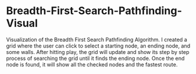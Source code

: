 # Breadth-First-Search-Pathfinding-Visual

Visualization of the Breadth First Search Pathfinding Algorithm. I created a grid where the user can click to select a starting node, an ending node, and some walls. After hitting play, the grid will update and show its step by step process of searching the grid until it finds the ending node. Once the end node is found, it will show all the checked nodes and the fastest route. 
